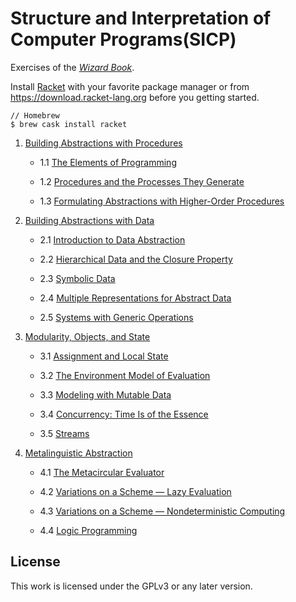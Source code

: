 # Structure and Interpretation of Computer Programs(SICP)

Exercises of the *[Wizard Book](https://mitpress.mit.edu/sites/default/files/sicp/index.html)*.

Install [Racket](https://racket-lang.org) with your favorite package manager or from https://download.racket-lang.org before you getting started.

```
// Homebrew
$ brew cask install racket
```

1. [Building Abstractions with Procedures](./1_Building_Abstractions_with_Procedures)

    - 1.1 [The Elements of Programming](./1_Building_Abstractions_with_Procedures/1.1_The_Elements_of_Programming)

    - 1.2 [Procedures and the Processes They Generate](./1_Building_Abstractions_with_Procedures/1.2_Procedures_and_the_Processes_They_Generate)

    - 1.3 [Formulating Abstractions with Higher-Order Procedures](./1_Building_Abstractions_with_Procedures/1.3_Formulating_Abstractions_with_Higher-Order_Procedures)

2. [Building Abstractions with Data](./2_Building_Abstractions_with_Data)

    - 2.1 [Introduction to Data Abstraction](./2_Building_Abstractions_with_Data/2.1_Introduction_to_Data_Abstraction)

    - 2.2 [Hierarchical Data and the Closure Property](./2_Building_Abstractions_with_Data/2.2_Hierarchical_Data_and_the_Closure_Property)

    - 2.3 [Symbolic Data](./2_Building_Abstractions_with_Data/2.3_Symbolic_Data)

    - 2.4 [Multiple Representations for Abstract Data](./2_Building_Abstractions_with_Data/2.4_Multiple_Representations_for_Abstract_Data)

    - 2.5 [Systems with Generic Operations](./2_Building_Abstractions_with_Data/2.5_Systems_with_Generic_Operations)

3. [Modularity, Objects, and State](./3_Modularity_Objects_and_State)

    - 3.1 [Assignment and Local State](./3_Modularity_Objects_and_State/3.1_Assignment_and_Local_State)

    - 3.2 [The Environment Model of Evaluation](/3_Modularity_Objects_and_State/3.2_The_Environment_Model_of_Evaluation)

    - 3.3 [Modeling with Mutable Data](/3_Modularity_Objects_and_State/3.3_Modeling_with_Mutable_Data)

    - 3.4 [Concurrency: Time Is of the Essence](/3_Modularity_Objects_and_State/3.4_Concurrency_Time_Is_of_the_Essence)

    - 3.5 [Streams](/3_Modularity_Objects_and_State/3.5_Streams)

4. [Metalinguistic Abstraction](.4_Metalinguistic_Abstraction)

    - 4.1 [The Metacircular Evaluator](.4_Metalinguistic_Abstraction/4.1_The_Metacircular_Evaluator)

    - 4.2 [Variations on a Scheme — Lazy Evaluation](.4_Metalinguistic_Abstraction/4.2_Variations_on_a_Scheme_Lazy_Evaluation)

    - 4.3 [Variations on a Scheme — Nondeterministic Computing](./4_Metalinguistic_Abstraction/4.3_Variations_on_a_Scheme_Nondeterministic_Computing)

    - 4.4 [Logic Programming](./4_Metalinguistic_Abstraction/4.4_Logic_Programming)

## License

This work is licensed under the GPLv3 or any later version.
